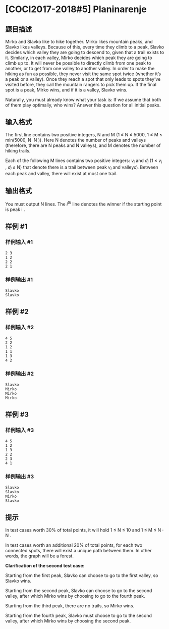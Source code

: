 # [COCI2017-2018#5] Planinarenje

## 题目描述

Mirko and Slavko like to hike together. Mirko likes mountain peaks, and Slavko likes valleys.
Because of this, every time they climb to a peak, Slavko decides which valley they are going
to descend to, given that a trail exists to it. Similarly, in each valley, Mirko decides which
peak they are going to climb up to. It will never be possible to directly climb from one peak to
another, or to get from one valley to another valley. In order to make the hiking as fun as
possible, they never visit the same spot twice (whether it’s a peak or a valley). Once they
reach a spot that only leads to spots they’ve visited before, they call the mountain rangers to
pick them up. If the final spot is a peak, Mirko wins, and if it is a valley, Slavko wins.

Naturally, you must already know what your task is: If we assume that both of them play
optimally, who wins? Answer this question for all initial peaks.

## 输入格式

The first line contains two positive integers, ​N and ​M (1 ≤ ​N ≤ 5000, 1 ≤ ​M ≤ min(5000, ​N
·​N
)).
Here ​N denotes the number of peaks and valleys (therefore, there are ​N peaks and ​N
valleys), and ​M
denotes the number of hiking trails.

Each of the following ​M lines contains two positive integers: ​$v_i$ and ​​$d_i$ (1 ≤ ​​$v_i$ , ​​$d_i$ ≤ ​N) that
denote there is a trail between peak ​​$v_i$ and valley ​$d_i$.
Between each peak and valley, there will exist at most one trail.

## 输出格式

You must output ​N
lines. The ​$i^{th}$ line denotes the winner if the starting point is peak ​i
.

## 样例 #1

### 样例输入 #1
```
2 3
1 2
2 2
2 1
```

### 样例输出 #1

```
Slavko
Slavko
```

## 样例 #2

### 样例输入 #2
```
4 5
2 2
1 2
1 1
1 3
4 2
```

### 样例输出 #2

```
Slavko
Mirko
Mirko
Mirko
```

## 样例 #3

### 样例输入 #3
```
4 5
1 2
1 3
2 2
2 3
4 1
```

### 样例输出 #3

```
Slavko
Slavko
Mirko
Slavko
```

## 提示

In test cases worth 30% of total points, it will hold 1 ≤ ​N
≤ 10 and 1 ≤ ​M
≤ ​N
·​N
.

In test cases worth an additional 20% of total points, for each two connected spots, there will
exist a unique path between them. In other words, the graph will be a forest.

**Clarification of the second test case:**

Starting from the first peak, Slavko can choose to go to the first valley, so Slavko wins.

Starting from the second peak, Slavko can choose to go to the second valley, after which Mirko wins
by choosing to go to the fourth peak.

Starting from the third peak, there are no trails, so Mirko wins.

Starting from the fourth peak, Slavko must choose to go to the second valley, after which Mirko wins
by choosing the second peak.
